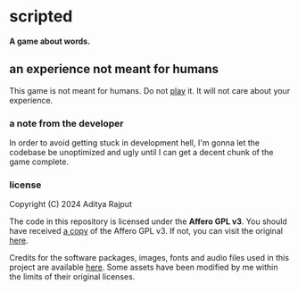 # scripted

**A game about words.**

## an experience not meant for humans

This game is not meant for humans. Do not [play](https://burg3r5.itch.io/scripted) it. It will not
care about your experience.

### a note from the developer

In order to avoid getting stuck in development hell, I'm gonna let the codebase be unoptimized and ugly until I can get a decent chunk of the game complete. 

### license

Copyright (C) 2024 Aditya Rajput

The code in this repository is licensed under the **Affero GPL v3**. You should have
received [a copy](https://github.com/BURG3R5/scripted/blob/main/LICENSE) of the Affero GPL v3. If
not, you can visit the original [here](https://www.gnu.org/licenses/agpl-3.0.html#license-text).

Credits for the software packages, images, fonts and audio files used in this project are
available [here](https://github.com/BURG3R5/scripted/blob/main/CREDITS.md). Some assets have been
modified by me within the limits of their original licenses.
